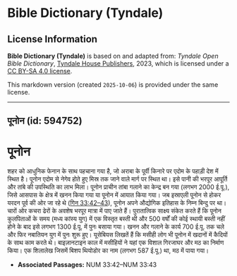 # Bible Dictionary (Tyndale)

## License Information

**Bible Dictionary (Tyndale)** is based on and adapted from: _Tyndale Open Bible Dictionary_, [Tyndale House Publishers](https://tyndaleopenresources.com/), 2023, which is licensed under a [CC BY-SA 4.0 license](https://creativecommons.org/licenses/by-sa/4.0/legalcode.en).

This markdown version (created `2025-10-06`) is provided under the same license.



--------------------------------

## पूनोन (id: 594752)

पूनोन
=====

शहर को आधुनिक फेनान के साथ पहचाना गया है, जो अराबा के पूर्वी किनारे पर एदोम के पहाड़ी देश में स्थित है। पूनोन एदोम से नेगेव होते हुए मिस्र तक जाने वाले मार्ग पर स्थित था। इसे पानी की भरपूर आपूर्ति और तांबे की उपस्थिति का लाभ मिला। पूनोन प्राचीन तांबा गलाने का केन्द्र बन गया (लगभग 2000 ई.पू.), जिसे आसपास के क्षेत्र में खनन किया गया या पूनोन में आयात किया गया। जब इस्राएली पूनोन से होकर यरदन पूर्व की ओर जा रहे थे ([गिन 33:42–43](https://ref.ly/Num33:42-Num33:43)), पूनोन अपने औद्योगिक इतिहास के निम्न बिन्दु पर था। चारों ओर कचरा ढेरों के अवशेष भरपूर मात्रा में पाए जाते हैं। पुरातात्विक साक्ष्य संकेत करते हैं कि पूनोन कुलपिताओं के समय (मध्य कांस्य युग) में एक विस्तृत बस्ती थी और 500 वर्षों की कोई स्थायी बस्ती नहीं होने के बाद इसे लगभग 1300 ई.पू. में पुनः बसाया गया। खनन और गलाने के कार्य 700 ई.पू. तक चले और फिर नबातियन युग में पुनः शुरू हुए। यूसेबियस लिखतें हैं कि मसीही लोग भी पूनोन में खदानों में कैदियों के साथ काम करते थे। बाइज़ानटाइन काल में मसीहियों ने यहां एक विशाल गिरजाघर और मठ का निर्माण किया। एक शिलालेख जिसमें बिशप थियोडोर का नाम (लगभग 587 ई.पू.) था, मठ में पाया गया।

* **Associated Passages:** NUM 33:42–NUM 33:43

